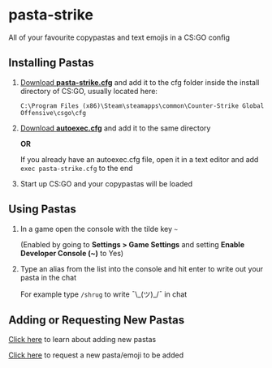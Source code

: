 # pasta-strike

All of your favourite copypastas and text emojis in a CS:GO config

## Installing Pastas

1. [Download **pasta-strike.cfg**][pasta-cfg] and add it to the cfg folder inside the install directory of CS:GO, usually located here:

   `C:\Program Files (x86)\Steam\steamapps\common\Counter-Strike Global Offensive\csgo\cfg`

2. [Download **autoexec.cfg**][auto-cfg] and add it to the same directory

    **OR**

   If you already have an autoexec.cfg file, open it in a text editor and add `exec pasta-strike.cfg` to the end

3. Start up CS:GO and your copypastas will be loaded

[pasta-cfg]: https://cdn.jsdelivr.net/gh/chrisgid/pasta-strike@latest/pasta-strike.cfg
[auto-cfg]: https://cdn.jsdelivr.net/gh/chrisgid/pasta-strike@latest/autoexec.cfg

## Using Pastas

1. In a game open the console with the tilde key `~`

   (Enabled by going to **Settings > Game Settings** and setting **Enable Developer Console (~)** to Yes)

2. Type an alias from the list into the console and hit enter to write out your pasta in the chat

   For example type `/shrug` to write ¯\\\_(ツ)\_/¯ in chat

## Adding or Requesting New Pastas

[Click here][addingnew] to learn about adding new pastas

[Click here][request] to request a new pasta/emoji to be added

[addingnew]: ADDINGNEW.md
[request]: https://github.com/chrisgid/pasta-strike/issues/new?assignees=&labels=add+copypasta+request&template=request-new-copypasta.md&title=

